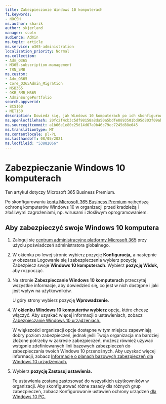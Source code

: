```yaml
---
title: Zabezpieczanie Windows 10 komputerach
f1.keywords:
- NOCSH
ms.author: sharik
author: skjerland
manager: scotv
audience: Admin
ms.topic: article
ms.service: o365-administration
localization_priority: Normal
ms.collection:
- Adm_O365
- M365-subscription-management
- TRN_SMB
ms.custom:
- Adm_O365
- Core_O365Admin_Migration
- MSB365
- OKR_SMB_M365
- AdminSurgePortfolio
search.appverid:
- BCS160
- MET150
description: Dowiedz się, jak Windows 10 komputerach po ich skonfigurowaniu Microsoft 365 Business Premium.
ms.openlocfilehash: 20fc2f4cb3c5df98158a8da50a5bdfe8893501bd95d803f09abe1fe25eadf221
ms.sourcegitcommit: a1b66e1e80c25d14d67a9b46c79ec7245d88e045
ms.translationtype: MT
ms.contentlocale: pl-PL
ms.lasthandoff: 08/05/2021
ms.locfileid: "53882066"
---
```

# <a name="secure-windows-10-computers"></a>Zabezpieczanie Windows 10 komputerach

Ten artykuł dotyczy Microsoft 365 Business Premium.

Po skonfigurowaniu [konta Microsoft 365 Business Premium](set-up.md) najbędszą ochronę komputerów Windows 10 w organizacji przed kradzieżą i złośliwymi zagrożeniami, np. wirusami i złośliwym oprogramowaniem.

## <a name="to-secure-your-windows-10-computers"></a>Aby zabezpieczyć swoje Windows 10 komputera

1. Zaloguj się [centrum administracyjne platformy Microsoft 365](https://admin.microsoft.com) przy użyciu poświadczeń administratora globalnego. 
2. W okienku po lewej stronie wybierz pozycję **Konfiguracja,** a następnie w obszarze Logowanie się i zabezpieczenia wybierz pozycję Zabezpiecz swoje **Windows 10 komputerach**. Wybierz **pozycję Widok,** aby rozpocząć.
3. Na stronie **Zabezpieczanie Windows 10 komputerach** przeczytaj wszystkie informacje, aby dowiedzieć się, co jest w nich dostępne i jaki jest wpływ na użytkowników.

    U góry strony wybierz pozycję **Wprowadzenie**.

4. W **okienku Windows 10 komputerów wybierz** opcje, które chcesz włączyć. Aby uzyskać więcej informacji o ustawieniach, zobacz [Zabezpieczanie Windows 10 urządzeniach.](secure-windows-10-devices.md) 
    
    W większości organizacji opcje dostępne w tym miejscu zapewniają dobry poziom zabezpieczeń, jednak jeśli Twoja organizacja ma bardziej złożone potrzeby w zakresie zabezpieczeń, możesz również używać wstępnie zdefiniowanych linii bazowych zabezpieczeń do zabezpieczania twoich Windows 10 przenośnych. Aby uzyskać więcej informacji, zobacz [Informacje o planach bazowych zabezpieczeń dla Windows 10 urządzeniach.](/mem/intune/protect/security-baselines)   

1. Wybierz **pozycję Zastosuj ustawienia.**

    Te ustawienia zostaną zastosować do wszystkich użytkowników w organizacji. Aby skonfigurować różne zasady dla różnych grup zabezpieczeń, zobacz Konfigurowanie ustawień ochrony urządzeń [dla Windows 10 PC.](protection-settings-for-windows-10-pcs.md)